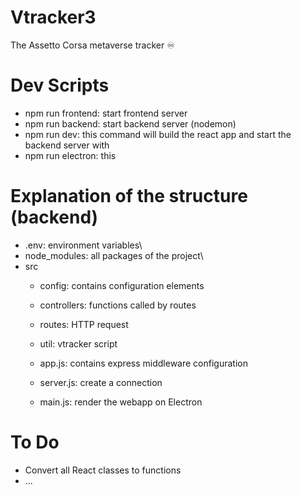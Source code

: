 # Vtracker3
The Assetto Corsa metaverse tracker ♾️

# Dev Scripts
* npm run frontend: start frontend server
* npm run backend: start backend server (nodemon)
* npm run dev: this command will build the react app and start the backend server with
* npm run electron: this 

# Explanation of the structure (backend)
* .env: environment variables\
* node_modules: all packages of the project\
* src
    * config: contains configuration elements
    * controllers: functions called by routes
    * routes: HTTP request
    * util: vtracker script

    * app.js: contains express middleware configuration
    * server.js: create a connection
    * main.js: render the webapp on Electron

# To Do
* Convert all React classes to functions
* ...
